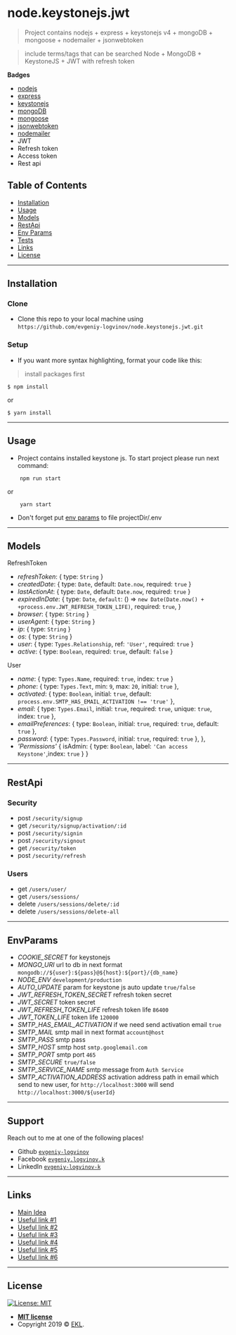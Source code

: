 # node.keystonejs.jwt

> Project contains nodejs + express + keystonejs v4 + mongoDB + mongoose + nodemailer + jsonwebtoken

> include terms/tags that can be searched
Node + MongoDB + KeystoneJS + JWT with refresh token

**Badges**

- [nodejs](https://nodejs.org)
- [express](expressjs.com/)
- [keystonejs](https://v4.keystonejs.com/)
- [mongoDB](www.mongodb.com/‎)
- [mongoose](www.mongodb.com/‎)
- [jsonwebtoken](https://github.com/auth0/node-jsonwebtoken)
- [nodemailer](https://nodemailer.com/)
- JWT
- Refresh token
- Access token
- Rest api

## Table of Contents

- [Installation](#installation)
- [Usage](#usage)
- [Models](#models)
- [RestApi](#restapi)
- [Env Params](#EnvParams)
- [Tests](#tests)
- [Links](#links)
- [License](#license)

---

## Installation

### Clone

- Clone this repo to your local machine using `https://github.com/evgeniy-logvinov/node.keystonejs.jwt.git`

### Setup

- If you want more syntax highlighting, format your code like this:

> install packages first

```shell
$ npm install
```
or

```shell
$ yarn install
```
---

## Usage

- Project contains installed keystone js. To start project please run next command:

```shell
    npm run start
```
or

```shell
    yarn start
```

- Don't forget put [env params](#envParams) to file projectDir/.env
---

## Models
RefreshToken
* _refreshToken_: { type: `String` }
* _createdDate_: { type: `Date`, default: `Date.now`, required:  `true` }
* _lastActionAt_: { type: `Date`, default: `Date.now`, required: `true` }
* _expiredInDate_: {
		type: `Date`,
		`default`: () =>  `new Date(Date.now() + +process.env.JWT_REFRESH_TOKEN_LIFE)`,
		required: `true`,
	}
* _browser_: { type: `String` }
* _userAgent_: { type: `String` }
* _ip_: { type: `String` }
* _os_: { type: `String` }
* _user_: { type: `Types.Relationship`, ref: `'User'`, required: `true` }
* _active_: { type: `Boolean`, required: `true`, default: `false` }

User
* _name_: { type: `Types.Name`, required: `true`, index: `true` }
* _phone_: { type: `Types.Text`, min: `9`, max: `20`, initial: `true` },
* _activated_: { type: `Boolean`, initial: `true`, default: `process.env.SMTP_HAS_EMAIL_ACTIVATION !== 'true'` },
* _email_: { type: `Types.Email`, initial: `true`, required: `true`, unique: `true`, index: `true` },
* _emailPreferences_: { type: `Boolean`, initial: `true`, required: `true`, default: `true` },
* _password_: { type: `Types.Password`, initial: `true`, required: `true` },
},
* _'Permissions'_ {
    isAdmin: {
        type: `Boolean`, label: `'Can access Keystone'`,index: `true` }
}

---
## RestApi

### Security

* post `/security/signup`
* get `/security/signup/activation/:id`
* post `/security/signin`
* post `/security/signout`
* get `/security/token`
* post `/security/refresh`

### Users

* get `/users/user/`
* get `/users/sessions/`
* delete `/users/sessions/delete/:id`
* delete `/users/sessions/delete-all`

---

## EnvParams
* _COOKIE_SECRET_ for keystonejs
* _MONGO_URI_ url to db in next format `mongodb://${user}:${pass}@${host}:${port}/{db_name}`
* _NODE_ENV_ `development/production`
* _AUTO_UPDATE_ param for keystone js auto update `true/false`
* _JWT_REFRESH_TOKEN_SECRET_ refresh token secret
* _JWT_SECRET_ token secret
* _JWT_REFRESH_TOKEN_LIFE_ refresh token life `86400`
* _JWT_TOKEN_LIFE_ token life `120000`
* _SMTP_HAS_EMAIL_ACTIVATION_ if we need send activation email `true`
* _SMTP_MAIL_ smtp mail in next format `account@host`
* _SMTP_PASS_ smtp pass
* _SMTP_HOST_ smtp host `smtp.googlemail.com`
* _SMTP_PORT_ smtp port `465`
* _SMTP_SECURE_ `true/false`
* _SMTP_SERVICE_NAME_ smtp message from `Auth Service`
* _SMTP_ACTIVATION_ADDRESS_ activation address path in email which send to new user, for `http://localhost:3000` will send `http://localhost:3000/${userId}`

---
<!-- 
## Tests

- Use jest inside `/packages/*` for each project and add this line to your `package.json` file

```js
    scripts: {
        "test:unit": "vue-cli-service test:unit --color"
    }
```

--- -->

## Support

Reach out to me at one of the following places!

- Github <a href="https://github.com/evgeniy-logvinov">`evgeniy-logvinov`</a>
- Facebook <a href="https://www.facebook.com/evgeniy.logvinov.k" target="_blank">`evgeniy.logvinov.k`</a>
- LinkedIn <a href="https://www.linkedin.com/in/evgeniy-logvinov-k/" target="_blank">`evgeniy-logvinov-k`</a>


---
## Links

- [Main Idea](https://gist.github.com/zmts/802dc9c3510d79fd40f9dc38a12bccfc)
- [Useful link #1](https://www.freecodecamp.org/news/securing-node-js-restful-apis-with-json-web-tokens-9f811a92bb52/)
- [Useful link #2](https://jasonwatmore.com/post/2018/08/06/nodejs-jwt-authentication-tutorial-with-example-api)
- [Useful link #3](https://medium.com/dev-bits/a-guide-for-adding-jwt-token-based-authentication-to-your-single-page-nodejs-applications-c403f7cf04f4)
- [Useful link #4](https://tutorialedge.net/nodejs/nodejs-jwt-authentication-tutorial/)
- [Useful link #5](https://www.sohamkamani.com/blog/javascript/2019-03-29-node-jwt-authentication/)
- [Useful link #6](https://dev.to/_marcba/secure-your-node-js-application-with-json-web-token-4d4e)

---

## License

[![License: MIT](https://img.shields.io/badge/License-MIT-yellow.svg)](https://opensource.org/licenses/MIT)

- **[MIT license](http://opensource.org/licenses/mit-license.php)**
- Copyright 2019 © <a href="https://github.com/evgeniy-logvinov" target="_blank">EKL</a>.
